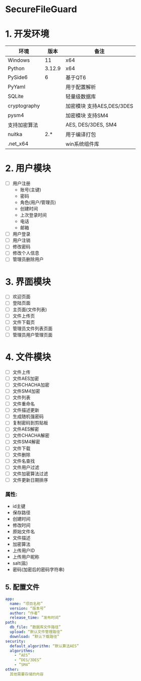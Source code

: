 # SecureFileGuard


# 1. 开发环境

| 环境 | 版本 | 备注 |
| --- | --- | --- |
| Windows | 11 | x64 |
| Python | 3.12.9 | x64 |
| PySide6 | 6 | 基于QT6 |
| PyYaml |  | 用于配置解析 |
| SQLite |  | 轻量级数据库 |
| cryptography |  | 加密模块 支持AES,DES/3DES |
| pysm4 |  | 加密模块 支持SM4 |
| 支持加密算法 |  | AES, DES/3DES, SM4 |
| nuitka | 2.* | 用于编译打包 |
| .net_x64 |  | win系统组件库 |

# 2. 用户模块

- [ ]  用户注册
    - 账号(主键)
    - 密码
    - 角色(用户/管理员)
    - 创建时间
    - 上次登录时间
    - 电话
    - 邮箱
- [ ]  用户登录
- [ ]  用户注销
- [ ]  修改密码
- [ ]  修改个人信息
- [ ]  管理员删除用户

# 3. 界面模块

- [ ]  欢迎页面
- [ ]  登陆页面
- [ ]  主页面(文件列表)
- [ ]  文件上传页
- [ ]  文件下载页
- [ ]  管理员文件列表页面
- [ ]  管理员用户管理页面

# 4. 文件模块

- [ ]  文件上传
- [ ]  文件AES加密
- [ ]  文件CHACHA加密
- [ ]  文件SM4加密
- [ ]  文件列表
- [ ]  文件重命名
- [ ]  文件描述更新
- [ ]  生成随机强密码
- [ ]  复制密码到剪贴板
- [ ]  文件AES解密
- [ ]  文件CHACHA解密
- [ ]  文件SM4解密
- [ ]  文件下载
- [ ]  文件删除
- [ ]  文件名查找
- [ ]  文件用户过滤
- [ ]  文件加密算法过滤
- [ ]  文件更新日期排序

### 属性:

- id主键
- 保存路径
- 创建时间
- 修改时间
- 原始文件名
- 文件描述
- 加密算法
- 上传用户ID
- 上传用户昵称
- salt(盐)
- 密码(加密后的密码字符串)

## 5. 配置文件
```yaml
app:
  name: “项目名称”
  version: “版本号”
  author: “作者”
  release_time: ”发布时间”
path:
  db_file: “数据库文件路径”
  upload: “默认文件管理路径”
  download: “默认下载路径”
security:
  default_algorithm: “默认算法AES”
  algorithms:
    - “AES”
    - ”DES/3DES”
    - ”SM4”
other:
  其他需要存储的内容
```
